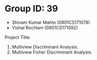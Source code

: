 # Group ID: 39

- Shivam Kumar Mahto (0801CS171078)
- Vishal Rochlani (0801CS171092)


Project Title: 
1. Multiview Discriminant Analysis.
2. Multiview Fisher Discriminant Analysis.
